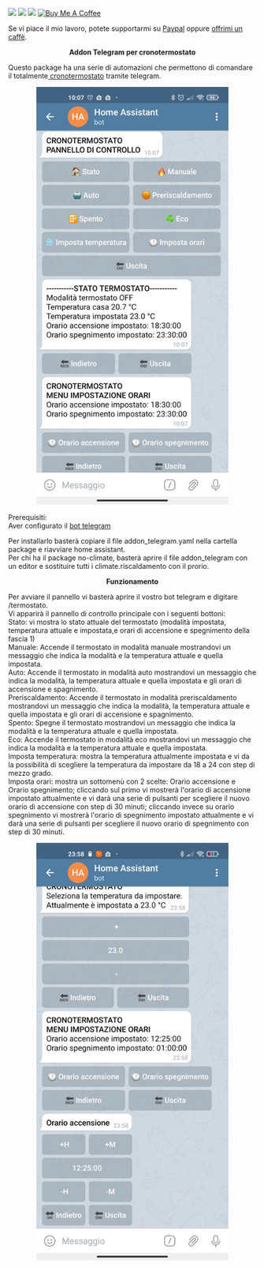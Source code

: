 <img src="https://img.shields.io/badge/Versione-1.0-green"> <img src="https://img.shields.io/badge/Aggiornato-si-orange"> <a href="https://forum.hassiohelp.eu/d/503-package-cronotermostato"><img src="https://img.shields.io/badge/Forum-hassiohelp-blue"></a> <a href="https://www.buymeacoffee.com/mariocandida80"><img src="https://cdn.buymeacoffee.com/buttons/default-orange.png" width="90" alt="Buy Me A Coffee"></a>
<br>

Se vi piace il mio lavoro, potete supportarmi su <a href="https://www.paypal.com/paypalme/mariocandida">Paypal</a> oppure <a href="https://www.buymeacoffee.com/mariocandida80">offrimi un caffè</a>.<br>
<p align="center"/> <b>Addon Telegram per cronotermostato</b> <br> </p>

Questo package ha una serie di automazioni che permettono di comandare il totalmente<a href="https://github.com/mariocandida80/cronotermostato/blob/master/README.md"> cronotermostato</a> tramite telegram. <br>
<p align="center"/><img src="https://github.com/mariocandida80/addon_telegram/blob/master/foto/pannello1.jpg" width="390"></p>

Prerequisiti:<br>
Aver configurato il <a href="https://github.com/mariocandida80/addon_telegram/wiki">bot telegram</a><br>

Per installarlo basterà copiare il file addon_telegram.yaml nella cartella package e riavviare home assistant.<br>
Per chi ha il package no-climate, basterà aprire il file addon_telegram con un editor e sostituire tutti i climate.riscaldamento con il prorio.<br>

<p align="center"/> <b>Funzionamento</b> <br> </p>
Per avviare il pannello vi basterà aprire il vostro bot telegram e digitare /termostato.<br>
Vi apparirà il pannello di controllo principale con i seguenti bottoni:<br>
Stato: vi mostra lo stato attuale del termostato (modalità impostata, temperatura attuale e impostata,e orari di accensione e spegnimento della fascia 1)<br>
Manuale: Accende il termostato in modalità manuale mostrandovi un messaggio che indica la modalità e la temperatura attuale e quella impostata.<br>
Auto: Accende il termostato in modalità auto mostrandovi un messaggio che indica la modalità, la temperatura attuale e quella impostata e gli orari di accensione e spagnimento.<br>
Preriscaldamento: Accende il termostato in modalità preriscaldamento mostrandovi un messaggio che indica la modalità, la temperatura attuale e quella impostata e gli orari di accensione e spagnimento.<br>
Spento: Spegne il termostato mostrandovi un messaggio che indica la modalità e la temperatura attuale e quella impostata.<br>
Eco: Accende il termostato in modalità eco mostrandovi un messaggio che indica la modalità e la temperatura attuale e quella impostata.<br>
Imposta temperatura: mostra la temperatura attualmente impostata e vi da la possibilità di scegliere la temperatura da impostare da 18 a 24 con step di mezzo grado.<br>
Imposta orari: mostra un sottomenù con 2 scelte: Orario accensione e Orario spegnimento; cliccando sul primo vi mostrerà l'orario di accensione impostato attualmente e vi darà una serie di pulsanti per scegliere il nuovo orario di accensione con step di 30 minuti; cliccando invece su orario spegnimento vi mostrerà l'orario di spegnimento impostato attualmente e vi darà una serie di pulsanti per scegliere il nuovo orario di spegnimento con step di 30 minuti.<br>
<p align="center"/><img src="https://github.com/mariocandida80/addon_telegram/blob/master/foto/pannello2.jpg" width="390">  </p>
